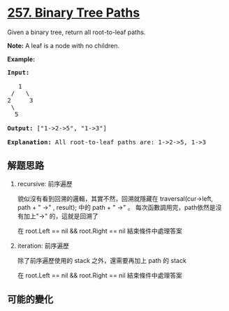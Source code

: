 # [257. Binary Tree Paths](https://leetcode.com/problems/binary-tree-paths/)
Given a binary tree, return all root-to-leaf paths.

**Note:** A leaf is a node with no children.

**Example:**


<pre><strong>Input:</strong>

   1
 /   \
2     3
 \
  5

<strong>Output:</strong> [&#34;1-&gt;2-&gt;5&#34;, &#34;1-&gt;3&#34;]

<strong>Explanation:</strong> All root-to-leaf paths are: 1-&gt;2-&gt;5, 1-&gt;3
</pre>


##  解题思路

1. recursive: 前序遍歷

    貌似沒有看到回溯的邏輯，其實不然，回溯就隱藏在 traversal(cur->left, path + " ->" , result); 中的 path + " ->" 。 每次函數調⽤完，path依然是沒有加上"->" 的，這就是回溯了

    在 root.Left == nil && root.Right == nil 結束條件中處理答案

1. iteration: 前序遍歷

    除了前序遍歷使用的 stack 之外，還需要再加上 path 的 stack
    
    在 root.Left == nil && root.Right == nil 結束條件中處理答案

##  可能的變化

